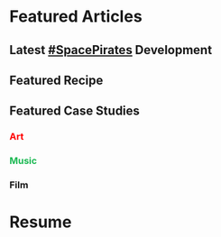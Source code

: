 # Featured Articles

<Feature article="blog/2021/1/23/Henry.md" />

## Latest [#SpacePirates](/tags/#Space-Pirates) Development

<Feature article="blog/2021/1/28/SpacePirates.net-Domain-Acquisition.md" />

## Featured Recipe

<Feature article="blog/2021/1/24/Ramen.md" />

## Featured Case Studies

### <span style="color:red">Art</span>

<Feature article="blog/2014/8/11/Richard-Serra-Transversal-2.md" />

### <span style="color:#1DB954">Music</span>

<Feature article="blog/2021/1/25/Devil-Like-Me-Rainbow-Kitten-Surprise.md" />

### Film

<Feature article="blog/2021/1/16/The-King.md" />

# Resume

<Resume />
